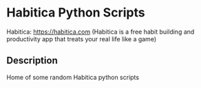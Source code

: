 # Habitica Python Scripts

Habitica: https://habitica.com (Habitica is a free habit building and productivity app that treats your real life like a game)

Description
-----------

Home of some random Habitica python scripts
